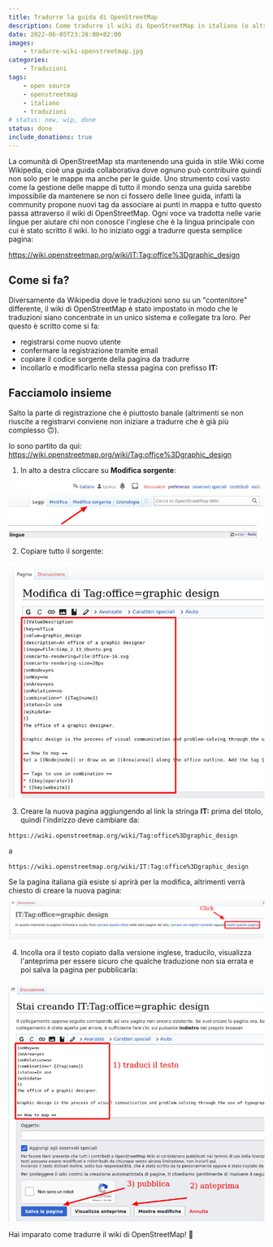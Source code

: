 ```yaml
---
title: Tradurre la guida di OpenStreetMap
description: Come tradurre il wiki di OpenStreetMap in italiano (o altre lingue) 
date: 2022-06-05T23:28:00+02:00
images:
    - tradurre-wiki-openstreetmap.jpg
categories:
    - Traduzioni
tags:
    - open source
    - openstreetmap
    - italiano
    - traduzioni
# status: new, wip, done
status: done
include_donations: true
--- 
```



La comunità di OpenStreetMap sta mantenendo una guida in stile Wiki come Wikipedia, cioè una guida collaborativa dove ognuno può contribuire quindi non solo per le mappe ma anche per le guide. Uno strumento così vasto come la gestione delle mappe di tutto il mondo senza una guida sarebbe impossibile da mantenere se non ci fossero delle linee guida, infatti la community propone nuovi tag da associare ai punti in mappa e tutto questo passa attraverso il wiki di OpenStreetMap. Ogni voce va tradotta nelle varie lingue per aiutare chi non conosce l'inglese che è la lingua principale con cui è stato scritto il wiki. Io ho iniziato oggi a tradurre questa semplice pagina:

https://wiki.openstreetmap.org/wiki/IT:Tag:office%3Dgraphic_design

## Come si fa?
Diversamente da Wikipedia dove le traduzioni sono su un "contenitore" differente, il wiki di OpenStreetMap è stato impostato in modo che le traduzioni siano concentrate in un unico sistema e collegate tra loro. Per questo è scritto come si fa:
- registrarsi come nuovo utente
- confermare la registrazione tramite email
- copiare il codice sorgente della pagina da tradurre
- incollarlo e modificarlo nella stessa pagina con prefisso **IT:**

## Facciamolo insieme
Salto la parte di registrazione che è piuttosto banale (altrimenti se non riuscite a registrarvi conviene non iniziare a tradurre che è già più complesso 🙃).

Io sono partito da qui: https://wiki.openstreetmap.org/wiki/Tag:office%3Dgraphic_design

1) In alto a destra cliccare su **Modifica sorgente**:

![Modifica sorgente](modifica-sorgente.jpg)


2) Copiare tutto il sorgente:

![Copia sorgente](copia-sorgente.jpg)

3) Creare la nuova pagina aggiungendo al link la stringa **IT:** prima del titolo, quindi l'indirizzo deve cambiare da:
```
https://wiki.openstreetmap.org/wiki/Tag:office%3Dgraphic_design
```
a
```
https://wiki.openstreetmap.org/wiki/IT:Tag:office%3Dgraphic_design
```

Se la pagina italiana già esiste si aprirà per la modifica, altrimenti verrà chiesto di creare la nuova pagina:
![Crea pagina](crea-pagina.jpg)

4) Incolla ora il testo copiato dalla versione inglese, traducilo, visualizza l'anteprima per essere sicuro che qualche traduzione non sia errata e poi salva la pagina per pubblicarla:

![Traduci](traduci.jpg)

Hai imparato come tradurre il wiki di OpenStreetMap! 🥳